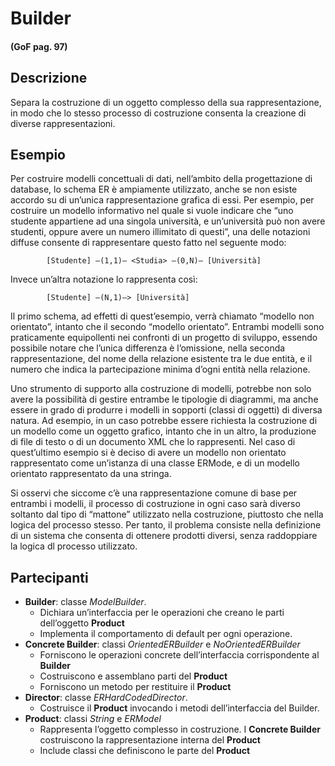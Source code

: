 # Builder
#### (GoF pag. 97)

## Descrizione
Separa la costruzione di un oggetto complesso della sua rappresentazione, in modo che lo stesso processo di costruzione consenta la creazione di diverse rappresentazioni.

## Esempio
Per costruire modelli concettuali di dati, nell’ambito della progettazione di database, lo schema ER è ampiamente utilizzato, anche se non esiste accordo su di un’unica rappresentazione grafica di essi. Per esempio, per costruire un modello informativo nel quale si vuole indicare che “uno studente appartiene ad una singola università, e un’università può non avere studenti, oppure avere un numero illimitato di questi”, una delle notazioni diffuse consente di rappresentare questo fatto nel seguente modo:

			[Studente] —(1,1)— <Studia> —(0,N)— [Università]

Invece un’altra notazione lo rappresenta così:

			[Studente] —(N,1)—> [Università]

Il primo schema, ad effetti di quest’esempio, verrà chiamato “modello non orientato”, intanto che il secondo “modello orientato”.
Entrambi modelli sono praticamente equipollenti nei confronti di un progetto di sviluppo, essendo possibile notare che l’unica differenza è l’omissione, nella seconda rappresentazione, del nome della relazione esistente tra le due entità, e il numero che indica la partecipazione minima d’ogni entità nella relazione.

Uno strumento di supporto alla costruzione di modelli, potrebbe non solo avere la possibilità di gestire entrambe le tipologie di diagrammi, ma anche essere in grado di produrre i modelli in sopporti (classi di oggetti) di diversa natura. Ad esempio, in un caso potrebbe essere richiesta la costruzione di un modello come un oggetto grafico, intanto che in un altro, la produzione di file di testo o di un documento XML che lo rappresenti. Nel caso di quest’ultimo esempio si è deciso di avere un modello non orientato rappresentato come un’istanza di una classe ERMode, e di un modello orientato rappresentato da una stringa.

Si osservi che siccome c’è una rappresentazione comune di base per entrambi i modelli, il processo di costruzione in ogni caso sarà diverso soltanto dal tipo di “mattone” utilizzato nella costruzione, piuttosto che nella logica del processo stesso. Per tanto, il problema consiste nella definizione di un sistema che consenta di ottenere prodotti diversi, senza raddoppiare la logica dl processo utilizzato.

## Partecipanti
*	__Builder__: classe _ModelBuilder_.
	-	Dichiara un’interfaccia per le operazioni che creano le parti dell’oggetto __Product__
	-	Implementa il comportamento di default per ogni operazione.
* __Concrete Builder__: classi _OrientedERBuilder_ e _NoOrientedERBuilder_
	-	Forniscono le operazioni concrete dell’interfaccia corrispondente al __Builder__
	-	Costruiscono e assemblano parti del __Product__
	-	Forniscono un metodo per restituire il __Product__
* __Director__: classe _ERHardCodedDirector_.
	-	Costruisce il __Product__ invocando i metodi dell’interfaccia del Builder.
* __Product__: classi _String_ e _ERModel_
	-	Rappresenta l’oggetto complesso in costruzione. I __Concrete Builder__ costruiscono la rappresentazione interna del __Product__
	- Include classi che definiscono le parte del __Product__